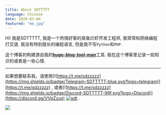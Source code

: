 ```yaml
---
title: About SDTTTTT
language: Chinese
date: 2020-03-04
featured: "me.jpg"
---
```


Hi! 我是SDTTTTT, 我是一个热情好客的臭鱼烂虾开发工程师, 我常常和网络编程打交道.
我没有特别擅长的编程语言, 但是我不写`Python`和`PHP`.

这个博客的构建源自我的[**hugo-blog-tool-man**](https://github.com/sdttttt/hugo-blog-tool-man)工具.
我在这个博客里记录一些知识的或者是一些心情.

---

如果想要联系我，请使用[![https://t.me/sdzzzzz](https://img.shields.io/badge/Telegram-SDTTTTT-blue.svg?logo=telegram)](https://t.me/sdzzzzz)
, 或者[![https://t.me/sdzzzzz](https://img.shields.io/badge/Discord-SDTTTTT-99f.svg?logo=Discord)](https://discord.gg/VVqZzus)
[![sdt](https://img.shields.io/badge/bilibili-SDTTTTT-red?logo=niconico)](https://space.bilibili.com/27781539)
.

<img src="https://imgsa.baidu.com/forum/w%3D580/sign=a3bf12530e4f78f0800b9afb49310a83/cbeaabdcd100baa19543cbbc4a10b912c9fc2ea5.jpg" />

